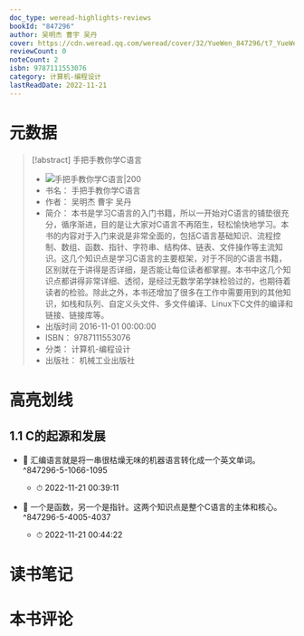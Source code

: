 ```yaml
---
doc_type: weread-highlights-reviews
bookId: "847296"
author: 吴明杰 曹宇 吴丹
cover: https://cdn.weread.qq.com/weread/cover/32/YueWen_847296/t7_YueWen_847296.jpg
reviewCount: 0
noteCount: 2
isbn: 9787111553076
category: 计算机-编程设计
lastReadDate: 2022-11-21
---
```

# 元数据
> [!abstract] 手把手教你学C语言
> - ![ 手把手教你学C语言|200](https://cdn.weread.qq.com/weread/cover/32/YueWen_847296/t7_YueWen_847296.jpg)
> - 书名： 手把手教你学C语言
> - 作者： 吴明杰 曹宇 吴丹
> - 简介： 本书是学习C语言的入门书籍，所以一开始对C语言的铺垫很充分，循序渐进，目的是让大家对C语言不再陌生，轻松愉快地学习。本书的内容对于入门来说是非常全面的，包括C语言基础知识、流程控制、数组、函数、指针、字符串、结构体、链表、文件操作等主流知识。这几个知识点是学习C语言的主要框架，对于不同的C语言书籍，区别就在于讲得是否详细，是否能让每位读者都掌握。本书中这几个知识点都讲得非常详细、透彻，是经过无数学弟学妹检验过的，也期待着读者的检验。除此之外，本书还增加了很多在工作中需要用到的其他知识，如栈和队列、自定义头文件、多文件编译、Linux下C文件的编译和链接、链接库等。
> - 出版时间 2016-11-01 00:00:00
> - ISBN： 9787111553076
> - 分类： 计算机-编程设计
> - 出版社： 机械工业出版社

# 高亮划线

## 1.1 C的起源和发展


- 📌 汇编语言就是将一串很枯燥无味的机器语言转化成一个英文单词。 ^847296-5-1066-1095
    - ⏱ 2022-11-21 00:39:11 

- 📌 一个是函数，另一个是指针。这两个知识点是整个C语言的主体和核心。 ^847296-5-4005-4037
    - ⏱ 2022-11-21 00:44:22 
# 读书笔记

# 本书评论
